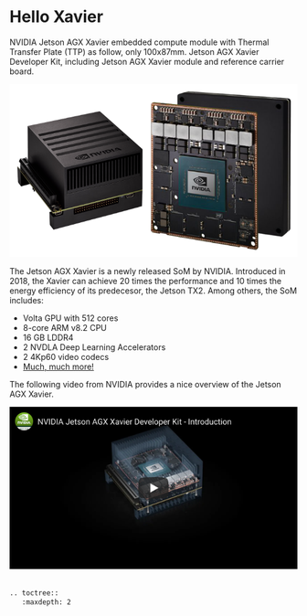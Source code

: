 # Hello Xavier
NVIDIA Jetson AGX Xavier embedded compute module with Thermal Transfer Plate (TTP) as follow, only 100x87mm. Jetson AGX Xavier Developer Kit, including Jetson AGX Xavier module and reference carrier board. 

![NVIDIA Xavier](../../image/nvidia-xavier.png "NVIDIA Xavier")  

The Jetson AGX Xavier is a newly released SoM by NVIDIA. Introduced in 2018, the Xavier can achieve 20 times the performance and 10 times the energy efficiency of its predecesor, the Jetson TX2. Among others, the SoM includes:

- Volta GPU with 512 cores
- 8-core ARM v8.2 CPU
- 16 GB LDDR4
- 2 NVDLA Deep Learning Accelerators
- 2 4Kp60 video codecs
- [Much, much more!](https://nvidia-xavier.readthedocs.io/en/latest/introduction.html)

The following video from NVIDIA provides a nice overview of the Jetson AGX Xavier.  

[![here](../../image/video-cover.png)](https://www.youtube.com/watch?time_continue=6&v=XoWW5HiGHsg)

```eval_rst

.. toctree::
   :maxdepth: 2
   

```


